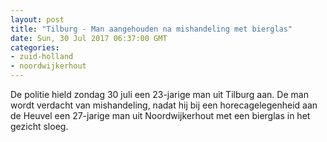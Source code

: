 ```yaml
---
layout: post
title: "Tilburg - Man aangehouden na mishandeling met bierglas"
date: Sun, 30 Jul 2017 06:37:00 GMT
categories: 
- zuid-holland 
- noordwijkerhout 
---
```


De politie hield zondag 30 juli een 23-jarige man uit Tilburg aan. De man wordt verdacht van mishandeling, nadat hij bij een horecagelegenheid aan de Heuvel een 27-jarige man uit Noordwijkerhout met een bierglas in het gezicht sloeg.
